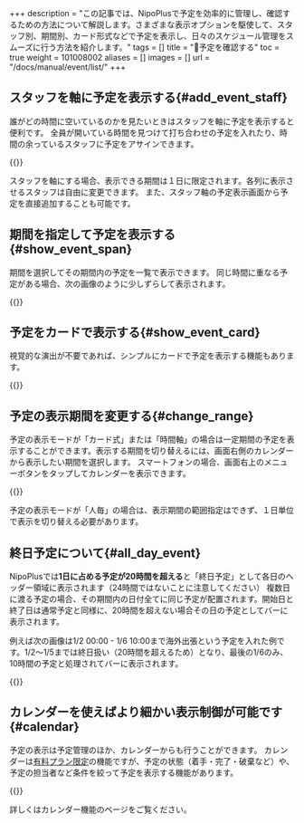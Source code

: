 +++
description = "この記事では、NipoPlusで予定を効率的に管理し、確認するための方法について解説します。さまざまな表示オプションを駆使して、スタッフ別、期間別、カード形式などで予定を表示し、日々のスケジュール管理をスムーズに行う方法を紹介します。"
tags = []
title = "👀予定を確認する"
toc = true
weight = 101008002
aliases = []
images = []
url = "/docs/manual/event/list/"
+++

## スタッフを軸に予定を表示する{#add_event_staff}

誰がどの時間に空いているのかを見たいときはスタッフを軸に予定を表示すると便利です。
全員が開いている時間を見つけて打ち合わせの予定を入れたり、時間の余っているスタッフに予定をアサインできます。

{{<icatch filename="view-event-staff" msg="人毎モードではスタッフごとに予定を並べて俯瞰できるので、打ち合わせの空き時間を見つけたり便利に使えます">}}

スタッフを軸にする場合、表示できる期間は１日に限定されます。各列に表示させるスタッフは自由に変更できます。
また、スタッフ軸の予定表示画面から予定を直接追加することも可能です。

## 期間を指定して予定を表示する{#show_event_span}

期間を選択してその期間内の予定を一覧で表示できます。
同じ時間に重なる予定がある場合、次の画像のように少しずらして表示されます。

{{<icatch filename="view-event-range" msg="このモードは全スタッフの予定がまとめて表示されます">}}

## 予定をカードで表示する{#show_event_card}

視覚的な演出が不要であれば、シンプルにカードで予定を表示する機能もあります。

{{<icatch filename="view-event-card" msg="1件の予定を1枚のカードとして表現します">}}



## 予定の表示期間を変更する{#change_range}

予定の表示モードが「カード式」または「時間軸」の場合は一定期間の予定を表示することができます。表示する期間を切り替えるには、画面右側のカレンダーから表示したい期間を選択します。
スマートフォンの場合、画面右上のメニューボタンをタップしてカレンダーを表示できます。

{{<icatch filename="switch-show-span" msg="予定の表示期間を変更する">}}

予定の表示モードが「人毎」の場合は、表示期間の範囲指定はできず、１日単位で表示を切り替える必要があります。


## 終日予定について{#all_day_event}

NipoPlusでは**1日に占める予定が20時間を超える**と「終日予定」として各日のヘッダー領域に表示されます（24時間ではないことに注意してください）
複数日に渡る予定の場合、その期間内の日付全てに同じ予定が配置されます。開始日と終了日は通常予定と同様に、20時間を超えない場合その日の予定としてバーに表示されます。

例えば次の画像は1/2 00:00 - 1/6 10:00まで海外出張という予定を入れた例です。1/2〜1/5までは終日扱い（20時間を超えるため）となり、最後の1/6のみ、10時間の予定と処理されてバーに表示されます。

{{<icatch filename="long-event" msg="数日にまたがる長いイベントはヘッダーに表示されます" alice="here">}}



## カレンダーを使えばより細かい表示制御が可能です{#calendar}

予定の表示は予定管理のほか、カレンダーからも行うことができます。
カレンダーは[有料プラン限定](/docs/price/_about/#fee)の機能ですが、予定の状態（着手・完了・破棄など）や、予定の担当者など条件を絞って予定を表示する機能があります。

{{<icatch filename="task-calendar-filter" msg="担当者や予定の状況で絞り込みが可能。">}}

詳しくはカレンダー機能のページをご覧ください。
